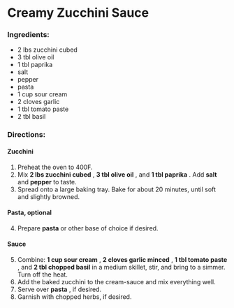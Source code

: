 # Creamy Zucchini Sauce 

### Ingredients: 
* 2 lbs zucchini cubed
* 3 tbl olive oil
* 1 tbl paprika
*  salt
*  pepper
*  pasta
* 1 cup sour cream
* 2 cloves garlic
* 1 tbl tomato paste
* 2 tbl basil

### Directions: 

#### Zucchini
1. Preheat the oven to 400F. 
2. Mix **2 lbs zucchini cubed** , **3 tbl olive oil** , and **1 tbl paprika** . Add **salt** and **pepper** to taste. 
3. Spread onto a large baking tray. Bake for about 20 minutes, until soft and slightly browned. 



#### Pasta, optional
4. Prepare **pasta** or other base of choice if desired. 



#### Sauce
5. Combine: **1 cup sour cream** , **2 cloves garlic minced** , **1 tbl tomato paste** , and **2 tbl chopped basil** in a medium skillet, stir, and bring to a simmer. Turn off the heat. 
6. Add the baked zucchini to the cream-sauce and mix everything well. 
7. Serve over **pasta** , if desired. 
8. Garnish with chopped herbs, if desired. 


